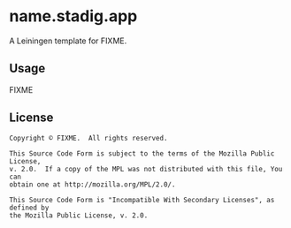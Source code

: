 # name.stadig.app

A Leiningen template for FIXME.

## Usage

FIXME

## License

    Copyright © FIXME.  All rights reserved.
    
    This Source Code Form is subject to the terms of the Mozilla Public License,
    v. 2.0.  If a copy of the MPL was not distributed with this file, You can
    obtain one at http://mozilla.org/MPL/2.0/.
    
    This Source Code Form is "Incompatible With Secondary Licenses", as defined by
    the Mozilla Public License, v. 2.0.
